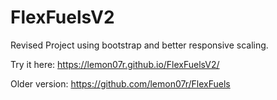 # FlexFuelsV2
Revised Project using bootstrap and better responsive scaling.

Try it here: https://lemon07r.github.io/FlexFuelsV2/

Older version: https://github.com/lemon07r/FlexFuels
